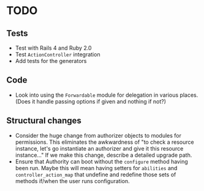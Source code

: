 # TODO

## Tests

- Test with Rails 4 and Ruby 2.0
- Test `ActionController` integration
- Add tests for the generators

## Code

- Look into using the `Forwardable` module for delegation in various places. (Does it handle passing options if given and nothing if not?)

## Structural changes

- Consider the huge change from authorizer objects to modules for permissions. This eliminates the awkwardness of "to check a resource instance, let's go instantiate an authorizer and give it this resource instance..." If we make this change, describe a detailed upgrade path.
- Ensure that Authority can boot without the `configure` method having been run. Maybe this will mean having setters for `abilities` and `controller_action_map` that undefine and redefine those sets of methods if/when the user runs configuration.
